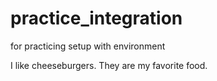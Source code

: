 # practice_integration
for practicing setup with environment

I like cheeseburgers. They are my favorite food.
